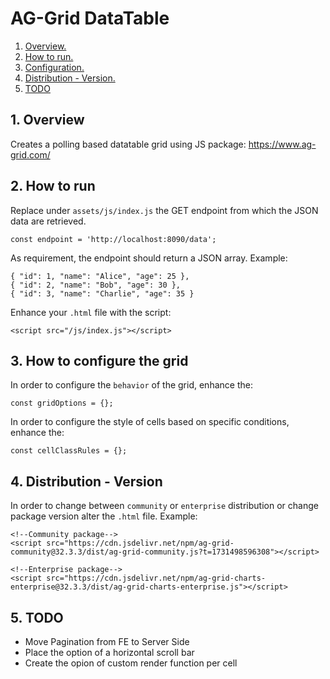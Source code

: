 # AG-Grid DataTable

1. [ Overview. ](#overview)
2. [ How to run. ](#run)
3. [ Configuration. ](#configuration)
4. [ Distribution - Version. ](#distribution)
5. [ TODO ](#todo)

<a name="overview"></a>
## 1. Overview

Creates a polling based datatable grid using JS package: https://www.ag-grid.com/

<a name="run"></a>
## 2. How to run

Replace under `assets/js/index.js` the GET endpoint from which the JSON data are retrieved.
```
const endpoint = 'http://localhost:8090/data';
```

As requirement, the endpoint should return a JSON array. Example:
```
{ "id": 1, "name": "Alice", "age": 25 },
{ "id": 2, "name": "Bob", "age": 30 },
{ "id": 3, "name": "Charlie", "age": 35 }
```

Enhance your `.html` file with the script:
```
<script src="/js/index.js"></script>
```

<a name="configuration"></a>
## 3. How to configure the grid

In order to configure the `behavior` of the grid, enhance the: 
```
const gridOptions = {};
```

In order to configure the style of cells based on specific conditions, enhance the:
```
const cellClassRules = {};
```

<a name="distribution"></a>
## 4. Distribution - Version

In order to change between `community` or `enterprise` distribution or change package version alter the `.html` file. Example:
```
<!--Community package-->
<script src="https://cdn.jsdelivr.net/npm/ag-grid-community@32.3.3/dist/ag-grid-community.js?t=1731498596308"></script>
    
<!--Enterprise package-->
<script src="https://cdn.jsdelivr.net/npm/ag-grid-charts-enterprise@32.3.3/dist/ag-grid-charts-enterprise.js"></script>
```
<a name="todo"></a>
## 5. TODO

- Move Pagination from FE to Server Side
- Place the option of a horizontal scroll bar
- Create the opion of custom render function per cell

